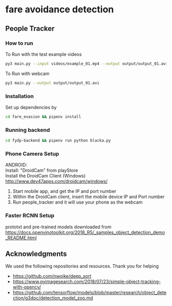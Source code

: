 # fare avoidance detection

## People Tracker

### How to run
To Run with the test example videos
```bash
py3 main.py --input videos/example_01.mp4 --output output/output_01.avi
```

To Run with webcam
```bash
py3 main.py --output output/output_01.avi
```

### Installation
Set up dependencies by
```bash
cd fare_evasion && pipenv install
```

### Running backend
```bash
cd fydp-backend && pipenv run python blacka.py
```

### Phone Camera Setup
ANDROID:<br />
Install: "DroidCam" from playStore<br />
Install the DroidCam Client (Windows) <br />
http://www.dev47apps.com/droidcam/windows/

1. Start mobile app, and get the IP and port number
2. Within the DroidCam client, insert the mobile device IP and Port number
3. Run people_tracker and it will use your phone as the webcam

### Faster RCNN Setup
prototxt and pre-trained models downloaded from 
https://docs.openvinotoolkit.org/2018_R5/_samples_object_detection_demo_README.html


## Acknowledgments
We used the following repositories and resources. Thank you for helping
* https://github.com/nwojke/deep_sort
* https://www.pyimagesearch.com/2018/07/23/simple-object-tracking-with-opencv/
* https://github.com/tensorflow/models/blob/master/research/object_detection/g3doc/detection_model_zoo.md
